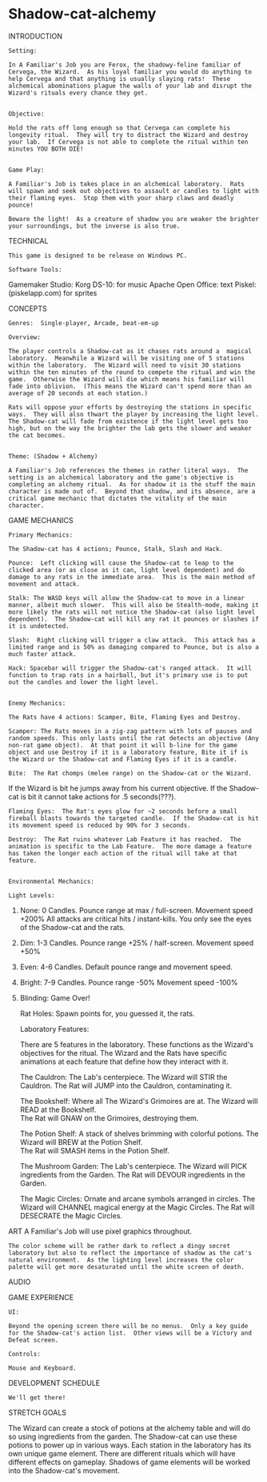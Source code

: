 # Shadow-cat-alchemy

INTRODUCTION

	Setting:

	In A Familiar's Job you are Ferox, the shadowy-feline familiar of Cervega, the Wizard.  As his loyal familiar you would do anything to help Cervega and that anything is usually slaying rats!  These alchemical abominations plague the walls of your lab and disrupt the Wizard's rituals every chance they get. 


	Objective:
	
	Hold the rats off long enough so that Cervega can complete his longevity ritual.  They will try to distract the Wizard and destroy your lab.  If Cervega is not able to complete the ritual within ten minutes YOU BOTH DIE!


	Game Play:

	A Familiar's Job is takes place in an alchemical laboratory.  Rats will spawn and seek out objectives to assault or candles to light with their flaming eyes.  Stop them with your sharp claws and deadly pounce!  

	Beware the light!  As a creature of shadow you are weaker the brighter your surroundings, but the inverse is also true.


TECHNICAL

	This game is designed to be release on Windows PC.

	Software Tools:
Gamemaker Studio:
Korg DS-10: for music
Apache Open Office: text
Piskel: (piskelapp.com) for sprites


CONCEPTS

	Genres:  Single-player, Arcade, beat-em-up

	Overview:

	The player controls a Shadow-cat as it chases rats around a  magical laboratory.  Meanwhile a Wizard will be visiting one of 5 stations within the laboratory.  The Wizard will need to visit 30 stations within the ten minutes of the round to compete the ritual and win the game.  Otherwise the Wizard will die which means his familiar will fade into oblivion.  (This means the Wizard can't spend more than an average of 20 seconds at each station.)

	Rats will oppose your efforts by destroying the stations in specific ways.  They will also thwart the player by increasing the light level.  The Shadow-cat will fade from existence if the light level gets too high, but on the way the brighter the lab gets the slower and weaker the cat becomes.  


	Theme: (Shadow + Alchemy)

	A Familiar's Job references the themes in rather literal ways.  The setting is an alchemical laboratory and the game's objective is completing an alchemy ritual.  As for shadow it is the stuff the main character is made out of.  Beyond that shadow, and its absence, are a critical game mechanic that dictates the vitality of the main character.


GAME MECHANICS

	Primary Mechanics:

	The Shadow-cat has 4 actions; Pounce, Stalk, Slash and Hack.

	Pounce:  Left clicking will cause the Shadow-cat to leap to the clicked area (or as close as it can, light level dependent) and do damage to any rats in the immediate area.  This is the main method of movement and attack.

	Stalk: The WASD keys will allow the Shadow-cat to move in a linear manner, albeit much slower.  This will also be Stealth-mode, making it more likely the rats will not notice the Shadow-cat (also light level dependent).  The Shadow-cat will kill any rat it pounces or slashes if it is undetected.

	Slash:  Right clicking will trigger a claw attack.  This attack has a limited range and is 50% as damaging compared to Pounce, but is also a much faster attack.

	Hack: Spacebar will trigger the Shadow-cat's ranged attack.  It will function to trap rats in a hairball, but it's primary use is to put out the candles and lower the light level.


	Enemy Mechanics:

	The Rats have 4 actions: Scamper, Bite, Flaming Eyes and Destroy.

	Scamper: The Rats moves in a zig-zag pattern with lots of pauses and random speeds. This only lasts until the rat detects an objective (Any non-rat game object).  At that point it will b-line for the game object and use Destroy if it is a laboratory feature, Bite it if is the Wizard or the Shadow-cat and Flaming Eyes if it is a candle.

	Bite:  The Rat chomps (melee range) on the Shadow-cat or the Wizard.  
If the Wizard is bit he jumps away from his current objective.
If the Shadow-cat is bit it cannot take actions for .5 seconds(???).

	Flaming Eyes:  The Rat's eyes glow for ~2 seconds before a small fireball blasts towards the targeted candle.  If the Shadow-cat is hit its movement speed is reduced by 90% for 3 seconds.

	Destroy:  The Rat ruins whatever Lab Feature it has reached.  The animation is specific to the Lab Feature.  The more damage a feature has taken the longer each action of the ritual will take at that feature.


	Environmental Mechanics:

	Light Levels:  
1. None:  0 Candles. 
Pounce range at max / full-screen.
Movement speed +200%
All attacks are critical hits / instant-kills.
You only see the eyes of the Shadow-cat and the rats. 
2. Dim:	1-3 Candles.
Pounce range +25% / half-screen.
Movement speed +50%
3. Even:	4-6  Candles.
Default pounce range and movement speed.
4. Bright:	7-9  Candles.
Pounce range -50%
Movement speed -100%
5. Blinding:  Game Over!

	Rat Holes:  Spawn points for, you guessed it, the rats.


	Laboratory Features:

	There are 5 features in the laboratory.  These functions as the Wizard's objectives for the ritual.  The Wizard and the Rats have specific animations at each feature that define how they interact with it.

	The Cauldron: The Lab's centerpiece. 
The Wizard will STIR the Cauldron. 
The Rat will JUMP into the Cauldron, contaminating it. 

	The Bookshelf: Where all The Wizard's Grimoires are at. 
The Wizard will READ at the Bookshelf.  
The Rat will GNAW on the Grimoires, destroying them. 

	The Potion Shelf: A stack of shelves brimming with colorful potions. 
The Wizard will BREW at the Potion Shelf.  
The Rat will SMASH items in the Potion Shelf. 

	The Mushroom Garden: The Lab's centerpiece. 
The Wizard will PICK ingredients from the Garden. 
The Rat will DEVOUR ingredients in the Garden. 

	The Magic Circles: Ornate and arcane symbols arranged in circles.
The Wizard will CHANNEL magical energy at the Magic Circles. 
The Rat will DESECRATE the Magic Circles. 
	

ART
	A Familiar's Job will use pixel graphics throughout.  

	The color scheme will be rather dark to reflect a dingy secret laboratory but also to reflect the importance of shadow as the cat's natural environment.  As the lighting level increases the color palette will get more desaturated until the white screen of death.

AUDIO

GAME EXPERIENCE

	UI:
	
	Beyond the opening screen there will be no menus.  Only a key guide for the Shadow-cat's action list.  Other views will be a Victory and Defeat screen.

	Controls:

	Mouse and Keyboard.


DEVELOPMENT SCHEDULE

	We'll get there!


STRETCH GOALS

The Wizard can create a stock of potions at the alchemy table and will do so using ingredients from the garden.
The Shadow-cat can use these potions to power up in various ways.
Each station in the laboratory has its own unique game element.
There are different rituals which will have different effects on gameplay.
Shadows of game elements will be worked into the Shadow-cat's movement.
